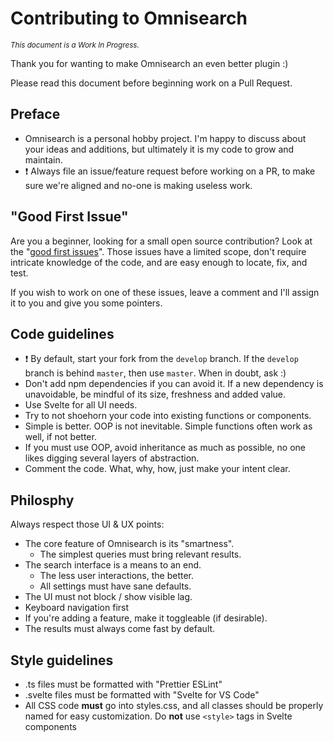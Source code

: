 # Contributing to Omnisearch

_<small>This document is a Work In Progress.</small>_

Thank you for wanting to make Omnisearch an even better plugin :)

Please read this document before beginning work on a Pull Request.

## Preface

- Omnisearch is a personal hobby project. I'm happy to discuss about your ideas and additions, but ultimately it is my code to grow and maintain.
- ❗ Always file an issue/feature request before working on a PR, to make sure we're aligned and no-one is making useless work.

## "Good First Issue"

Are you a beginner, looking for a small open source contribution? Look at the "[good first issues](https://github.com/scambier/obsidian-omnisearch/labels/good%20first%20issue)". Those issues have a limited scope, don't require intricate knowledge of the code, and are easy enough to locate, fix, and test.

If you wish to work on one of these issues, leave a comment and I'll assign it to you and give you some pointers.

## Code guidelines

- ❗ By default, start your fork from the `develop` branch. If the `develop` branch is behind `master`, then use `master`. When in doubt, ask :)
- Don't add npm dependencies if you can avoid it. If a new dependency is unavoidable, be mindful of its size, freshness and added value.
- Use Svelte for all UI needs.
- Try to not shoehorn your code into existing functions or components.
- Simple is better. OOP is not inevitable. Simple functions often work as well, if not better.
- If you must use OOP, avoid inheritance as much as possible, no one likes digging several layers of abstraction.
- Comment the code. What, why, how, just make your intent clear.

## Philosphy

Always respect those UI & UX points:
- The core feature of Omnisearch is its "smartness".
  - The simplest queries must bring relevant results.
- The search interface is a means to an end.
  - The less user interactions, the better.
  - All settings must have sane defaults.
- The UI must not block / show visible lag.
- Keyboard navigation first
- If you're adding a feature, make it toggleable (if desirable).
- The results must always come fast by default.

## Style guidelines

- .ts files must be formatted with "Prettier ESLint"
- .svelte files must be formatted with "Svelte for VS Code"
- All CSS code **must** go into styles.css, and all classes should be properly named for easy customization. Do **not** use `<style>` tags in Svelte components